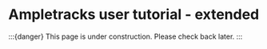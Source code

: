 # Ampletracks user tutorial - extended

:::{danger}
This page is under construction. Please check back later.
:::